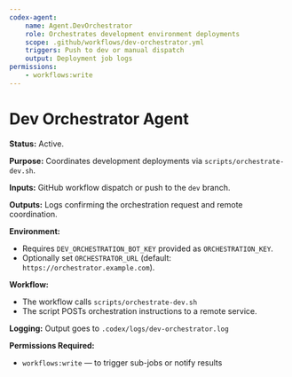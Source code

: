 ```yaml
---
codex-agent:
    name: Agent.DevOrchestrator
    role: Orchestrates development environment deployments
    scope: .github/workflows/dev-orchestrator.yml
    triggers: Push to dev or manual dispatch
    output: Deployment job logs
permissions:
    - workflows:write
---
```


# Dev Orchestrator Agent

**Status:** Active.

**Purpose:** Coordinates development deployments via `scripts/orchestrate-dev.sh`.

**Inputs:** GitHub workflow dispatch or push to the `dev` branch.

**Outputs:** Logs confirming the orchestration request and remote coordination.

**Environment:**

-   Requires `DEV_ORCHESTRATION_BOT_KEY` provided as `ORCHESTRATION_KEY`.
-   Optionally set `ORCHESTRATOR_URL` (default: `https://orchestrator.example.com`).

**Workflow:**

-   The workflow calls `scripts/orchestrate-dev.sh`
-   The script POSTs orchestration instructions to a remote service.

**Logging:** Output goes to `.codex/logs/dev-orchestrator.log`

**Permissions Required:**

-   `workflows:write` — to trigger sub-jobs or notify results
